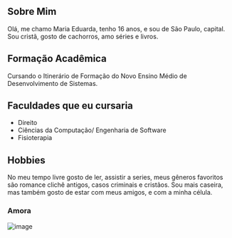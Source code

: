 ## Sobre Mim

Olá, me chamo Maria Eduarda, tenho 16 anos, e sou de São Paulo, capital.   Sou cristã, gosto de cachorros, amo séries e livros.

## Formação Acadêmica

Cursando o Itinerário de Formação do Novo Ensino Médio de Desenvolvimento de Sistemas.

## Faculdades que eu cursaria
* Direito
* Ciências da Computação/ Engenharia de Software
* Fisioterapia

## Hobbies
No meu tempo livre gosto de ler, assistir a series, meus gêneros favoritos são romance clichê antigos, casos criminais e cristãos. Sou mais caseira, mas também gosto de estar com meus amigos, e com a minha célula.

### Amora
![image](https://github.com/user-attachments/assets/021476ab-59d8-486f-a01c-d825673ca396)



